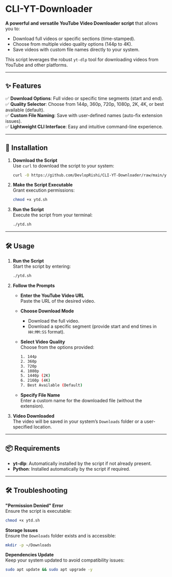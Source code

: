 # CLI-YT-Downloader
**A powerful and versatile YouTube Video Downloader script** that allows you to:  
- Download full videos or specific sections (time-stamped).  
- Choose from multiple video quality options (144p to 4K).  
- Save videos with custom file names directly to your system.

This script leverages the robust `yt-dlp` tool for downloading videos from YouTube and other platforms.

---

## ✨ Features

✅ **Download Options**: Full video or specific time segments (start and end).  
✅ **Quality Selector**: Choose from 144p, 360p, 720p, 1080p, 2K, 4K, or best available (default).  
✅ **Custom File Naming**: Save with user-defined names (auto-fix extension issues).  
✅ **Lightweight CLI Interface**: Easy and intuitive command-line experience.  

---

## 🚀 Installation

1. **Download the Script**  
   Use `curl` to download the script to your system:  
   ```bash
   curl -O https://github.com/DevlopRishi/CLI-YT-Downloader/raw/main/ytd.sh
   ```

2. **Make the Script Executable**  
   Grant execution permissions:  
   ```bash
   chmod +x ytd.sh
   ```

3. **Run the Script**  
   Execute the script from your terminal:  
   ```bash
   ./ytd.sh
   ```

---

## 🛠️ Usage

1. **Run the Script**  
   Start the script by entering:  
   ```bash
   ./ytd.sh
   ```

2. **Follow the Prompts**  
   - **Enter the YouTube Video URL**  
     Paste the URL of the desired video.  

   - **Choose Download Mode**  
     - Download the full video.  
     - Download a specific segment (provide start and end times in `HH:MM:SS` format).  

   - **Select Video Quality**  
     Choose from the options provided:  
     ```bash
     1. 144p  
     2. 360p  
     3. 720p  
     4. 1080p  
     5. 1440p (2K)  
     6. 2160p (4K)  
     7. Best Available (Default)  
     ```

   - **Specify File Name**  
     Enter a custom name for the downloaded file (without the extension).  

3. **Video Downloaded**  
   The video will be saved in your system’s `Downloads` folder or a user-specified location.  

---

## 📦 Requirements

- **yt-dlp**: Automatically installed by the script if not already present.  
- **Python**: Installed automatically by the script if required.  

---

## 🛠️ Troubleshooting

**"Permission Denied" Error**  
Ensure the script is executable:  
```bash
chmod +x ytd.sh
```

**Storage Issues**  
Ensure the `Downloads` folder exists and is accessible:  
```bash
mkdir -p ~/Downloads
```

**Dependencies Update**  
Keep your system updated to avoid compatibility issues:  
```bash
sudo apt update && sudo apt upgrade -y
```
